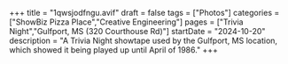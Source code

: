 +++
title = "1qwsjodfngu.avif"
draft = false
tags = ["Photos"]
categories = ["ShowBiz Pizza Place","Creative Engineering"]
pages = ["Trivia Night","Gulfport, MS (320 Courthouse Rd)"]
startDate = "2024-10-20"
description = "A Trivia Night showtape used by the Gulfport, MS location, which showed it being played up until April of 1986."
+++
